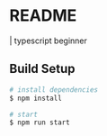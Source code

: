 # README
| typescript beginner

## Build Setup

```bash
# install dependencies
$ npm install

# start
$ npm run start
```

